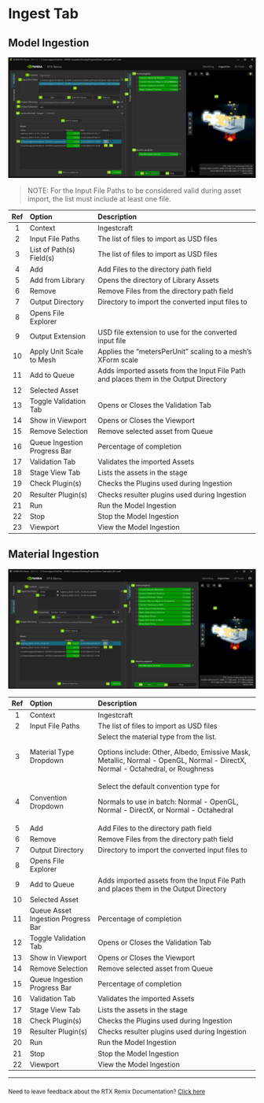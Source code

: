 # Ingest Tab

## Model Ingestion

![Model Ingestion](../data/images/remix-ingestion-models-001.png)

> NOTE: For the Input File Paths to be considered valid during asset import, the list must include at least one file.

| Ref | Option | Description |
|:---:|:---|:---|
| 1 | Context | Ingestcraft |
| 2 | Input File Paths | The list of files to import as USD files |
| 3 | List of Path(s) Field(s) | The list of files to import as USD files |
| 4 | Add | Add Files to the directory path field |
| 5 | Add from Library | Opens the directory of Library Assets |
| 6 | Remove | Remove Files from the directory path field |
| 7 | Output Directory | Directory to import the converted input files to |
| 8 | Opens File Explorer |
| 9 | Output Extension | USD file extension to use for the converted input file |
| 10 | Apply Unit Scale to Mesh | Applies the “metersPerUnit” scaling to a mesh’s XForm scale |
| 11 | Add to Queue | Adds imported assets from the Input File Path and places them in the Output Directory |
| 12 | Selected Asset |
| 13 | Toggle Validation Tab | Opens or Closes the Validation Tab |
| 14 | Show in Viewport | Opens or Closes the Viewport |
| 15 | Remove Selection | Remove selected asset from Queue |
| 16 | Queue Ingestion Progress Bar | Percentage of completion |
| 17 | Validation Tab | Validates the imported Assets |
| 18 | Stage View Tab | Lists the assets in the stage |
| 19 | Check Plugin(s) | Checks the Plugins used during Ingestion |
| 20 | Resulter Plugin(s) | Checks resulter plugins used during Ingestion |
| 21 | Run | Run the Model Ingestion |
| 22 | Stop | Stop the Model Ingestion |
| 23 | Viewport | View the Model Ingestion |


## Material Ingestion

![Material Ingestion](../data/images/remix-ingestion-materials-001.png)

| Ref | Option | Description |
|:---:|:---|:---|
| 1 | Context | Ingestcraft |
| 2 | Input File Paths | The list of files to import as USD files |
| 3 | Material Type Dropdown | Select the material type from the list.  <p>Options include: Other, Albedo, Emissive Mask, Metallic, Normal - OpenGL, Normal - DirectX, Normal - Octahedral, or Roughness</p> |
| 4 | Convention Dropdown | Select the default convention type for <p>Normals to use in batch: Normal - OpenGL, Normal - DirectX, or Normal - Octahedral |
| 5 | Add | Add Files to the directory path field |
| 6 | Remove | Remove Files from the directory path field |
| 7 | Output Directory | Directory to import the converted input files to |
| 8 | Opens File Explorer |
| 9 | Add to Queue | Adds imported assets from the Input File Path and places them in the Output Directory |
| 10 | Selected Asset |
| 11 | Queue Asset Ingestion Progress Bar | Percentage of completion |
| 12 | Toggle Validation Tab | Opens or Closes the Validation Tab |
| 13 | Show in Viewport | Opens or Closes the Viewport |
| 14 | Remove Selection | Remove selected asset from Queue |
| 15 | Queue Ingestion Progress Bar | Percentage of completion |
| 16 | Validation Tab | Validates the imported Assets |
| 17 | Stage View Tab | Lists the assets in the stage |
| 18 | Check Plugin(s) | Checks the Plugins used during Ingestion |
| 19 | Resulter Plugin(s) | Checks resulter plugins used during Ingestion |
| 20 | Run | Run the Model Ingestion |
| 21 | Stop | Stop the Model Ingestion |
| 22 | Viewport | View the Model Ingestion |


***
<sub> Need to leave feedback about the RTX Remix Documentation?  [Click here](https://github.com/NVIDIAGameWorks/rtx-remix/issues/new?assignees=nvdamien&labels=documentation%2Cfeedback%2Ctriage&projects=&template=documentation_feedback.yml&title=%5BDocumentation+feedback%5D%3A+) <sub>